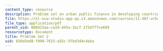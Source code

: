 ```yaml
---
content_type: resource
description: Problem set on urban public finance in developing countries.
file: https://ol-ocw-studio-app-qa.s3.amazonaws.com/courses/11-487-urban-public-finance-in-developing-countries-fall-2004/650a5ed8f0907615a55c5fbd3d4c4aba_ps2.pdf
file_type: application/pdf
parent_uid: 080d15aa-ca2d-445a-3acf-1f547ffce699
resourcetype: Document
title: Problem Set 2
uid: 650a5ed8-f090-7615-a55c-5fbd3d4c4aba
---
```

